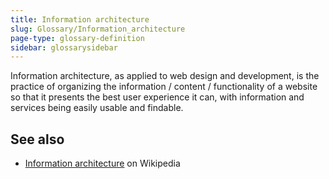 ```yaml
---
title: Information architecture
slug: Glossary/Information_architecture
page-type: glossary-definition
sidebar: glossarysidebar
---
```



Information architecture, as applied to web design and development, is the practice of organizing the information / content / functionality of a website so that it presents the best user experience it can, with information and services being easily usable and findable.

## See also

- [Information architecture](https://en.wikipedia.org/wiki/Information_architecture) on Wikipedia
